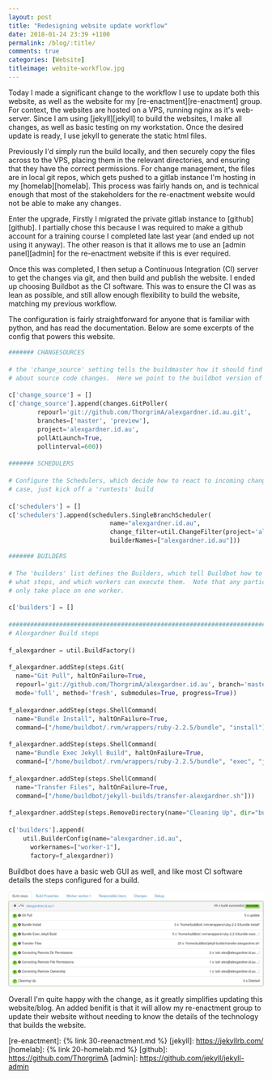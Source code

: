 ```yaml
---
layout: post
title: "Redesigning website update workflow"
date: 2018-01-24 23:39 +1100
permalink: /blog/:title/
comments: true
categories: [Website]
titleimage: website-workflow.jpg
---
```


Today I made a significant change to the workflow I use to update both this website, as well as the website for my [re-enactment][re-enactment] group. For context, the websites are hosted on a VPS, running nginx as it's web-server. Since I am using [jekyll][jekyll] to build the websites, I make all changes, as well as basic testing on my workstation. Once the desired update is ready, I use jekyll to generate the static html files.

Previously I'd simply run the build locally, and then securely copy the files across to the VPS, placing them in the relevant directories, and ensuring that they have the correct permissions. For change management, the files are in local git repos, which gets pushed to a gitlab instance I'm hosting in my [homelab][homelab]. This process was fairly hands on, and is technical enough that most of the stakeholders for the re-enactment website would not be able to make any changes.

Enter the upgrade, Firstly I migrated the private gitlab instance to [github][github]. I partially chose this because I was required to make a github account for a training course I completed late last year (and ended up not using it anyway). The other reason is that it allows me to use an [admin panel][admin] for the re-enactment website if this is ever required.

Once this was completed, I then setup a Continuous Integration (CI) server to get the changes via git, and then build and publish the website. I ended up choosing Buildbot as the CI software. This was to ensure the CI was as lean as possible, and still allow enough flexibility to build the website, matching my previous workflow.

The configuration is fairly straightforward for anyone that is familiar with python, and has read the documentation. Below are some excerpts of the config that powers this website.

```python
####### CHANGESOURCES

# the 'change_source' setting tells the buildmaster how it should find out
# about source code changes.  Here we point to the buildbot version of a python hello-world project.

c['change_source'] = []
c['change_source'].append(changes.GitPoller(
        repourl='git://github.com/ThorgrimA/alexgardner.id.au.git',
        branches=['master', 'preview'],
        project='alexgardner.id.au',
        pollAtLaunch=True,
        pollinterval=600))

####### SCHEDULERS

# Configure the Schedulers, which decide how to react to incoming changes.  In this
# case, just kick off a 'runtests' build

c['schedulers'] = []
c['schedulers'].append(schedulers.SingleBranchScheduler(
                            name="alexgardner.id.au",
                            change_filter=util.ChangeFilter(project='alexgardner.id.au', branch='master'),
                            builderNames=["alexgardner.id.au"]))
```

```python
####### BUILDERS

# The 'builders' list defines the Builders, which tell Buildbot how to perform a build:
# what steps, and which workers can execute them.  Note that any particular build will
# only take place on one worker.

c['builders'] = []

##############################################################################################
# Alexgardner Build steps

f_alexgardner = util.BuildFactory()

f_alexgardner.addStep(steps.Git(
  name="Git Pull", haltOnFailure=True,
  repourl='git://github.com/ThorgrimA/alexgardner.id.au', branch='master',
  mode='full', method='fresh', submodules=True, progress=True))

f_alexgardner.addStep(steps.ShellCommand(
  name="Bundle Install", haltOnFailure=True,
  command=["/home/buildbot/.rvm/wrappers/ruby-2.2.5/bundle", "install"]))

f_alexgardner.addStep(steps.ShellCommand(
  name="Bundle Exec Jekyll Build", haltOnFailure=True,
  command=["/home/buildbot/.rvm/wrappers/ruby-2.2.5/bundle", "exec", "jekyll", "build"]))

f_alexgardner.addStep(steps.ShellCommand(
  name="Transfer Files", haltOnFailure=True,
  command=["/home/buildbot/jekyll-builds/transfer-alexgardner.sh"]))

f_alexgardner.addStep(steps.RemoveDirectory(name="Cleaning Up", dir="build"))

c['builders'].append(
    util.BuilderConfig(name="alexgardner.id.au",
      workernames=["worker-1"],
      factory=f_alexgardner))
```

Buildbot does have a basic web GUI as well, and like most CI software details the steps configured for a build.

<div class="box alt">
    <div class="row uniform 50%">
        <div class="12u centre">
            <span class="image 12u">
                <img class="post-img centre" src="/assets/images/blog/website-workflow-1.jpg" title="The BuildBot Interface" alt="The BuildBot Interface">
            </span>
        </div>
    </div>
</div>

Overall I'm quite happy with the change, as it greatly simplifies updating this website/blog. An added benifit is that it will allow my re-enactment group to update their website without needing to know the details of the technology that builds the website.

[re-enactment]: {% link 30-reenactment.md %}
[jekyll]:       https://jekyllrb.com/
[homelab]:      {% link 20-homelab.md %}
[github]:       https://github.com/ThorgrimA
[admin]:        https://github.com/jekyll/jekyll-admin
